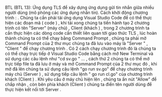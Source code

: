BTL (BTL 13): Ứng dụng TLS để xây dựng ứng dụng gửi tin nhắn giữa nhiều người dùng (mô phỏng các ứng dụng nhắn tin). Cách khởi động chương trình : . Chúng ta cần phải tải ứng dụng Visual Studio Code để có thể thực hiện các đoạn mã ( code ) , khi tải xong chúng ta tiến hành tạo 2 chương trình có tên "Server" (máy chủ) , Client (khách ) , trong 2 chương trình ta cần thực hiện các dòng code cần thiết liên quan tới giao thức TLS , lúc hoàn thành chúng ta có thể chạy bằng Command Prompt , chúng ta phải mở Command Prompt của 2 thư mục chúng ta đã lưu vào máy là "Server " , "Client " để chạy chương trình . Có 2 cách chạy chương trình đó là chúng ta có thể chạy trực tiếp ở Visual Studio Code bằng cách mở New Terminal và sử dụng các câu lệnh như "cd sv.go " ... , cách thứ 2 chúng ta có thể mở trực tiếp file ta đã lưu ở máy và mở Command Prompt của 2 thư mục đó , khi mở đã lên chúng ta sử dụng câu lệnh "go run sv.go" để chạy chương trình máy chủ (Server ) , sử dụng tiếp câu lệnh " go run cl.go" của chương trình khách (Client ) . Khi yêu cầu ở máy chủ hiện lên , chúng ta ấn nút "Allow" để chấp nhận , còn bên phía khách (Client ) chúng ta điền tên người dùng để thực hiện kết nối tới Server .
